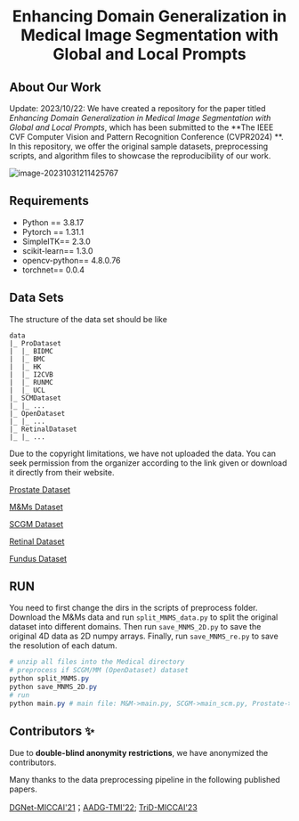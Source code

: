 <h1 align="center"> Enhancing Domain Generalization in Medical Image Segmentation with Global and Local Prompts </h1>

## About Our Work

Update: 2023/10/22: We have created a repository for the paper titled *Enhancing Domain Generalization in Medical Image Segmentation with Global and Local Prompts*, which has been submitted to the **The IEEE CVF Computer Vision and Pattern Recognition Conference (CVPR2024) **. In this repository, we offer the original sample datasets, preprocessing scripts, and algorithm files to showcase the reproducibility of our work.

![image-20231031211425767](https://s2.loli.net/2023/11/01/m4pyURcFaqtIsZC.png)

## Requirements

- Python == 3.8.17
- Pytorch == 1.31.1
- SimpleITK== 2.3.0
- scikit-learn== 1.3.0
- opencv-python== 4.8.0.76
- torchnet== 0.0.4

## Data Sets

The structure of the data set should be like

```
data
|_ ProDataset
|  |_ BIDMC
|  |_ BMC
|  |_ HK
|  |_ I2CVB
|  |_ RUNMC
|  |_ UCL
|_ SCMDataset
|_ |_ ...
|_ OpenDataset
|_ |_ ...
|_ RetinalDataset
|_ |_ ...
```

Due to the copyright limitations, we have not uploaded the data.  You can seek permission from the organizer according to the link given or download it directly from their website.

[Prostate Dataset](https://liuquande.github.io/SAML/)

[M\&Ms Dataset](https://www.ub.edu/mnms/)

[SCGM Dataset](https://www.sciencedirect.com/science/article/pii/S1053811917302185/)

[Retinal Dataset](https://paperswithcode.com/task/retinal-vessel-segmentation)

[Fundus Dataset](https://zenodo.org/records/8009107)

## RUN

You need to first change the dirs in the scripts of preprocess folder. Download the M&Ms data and run `split_MNMS_data.py` to split the original dataset into different domains. Then run `save_MNMS_2D.py` to save the original 4D data as 2D numpy arrays. Finally, run `save_MNMS_re.py` to save the resolution of each datum.

```powershell
# unzip all files into the Medical directory
# preprocess if SCGM/MM (OpenDataset) dataset
python split_MNMS.py
python save_MNMS_2D.py
# run
python main.py # main file: M&M->main.py, SCGM->main_scm.py, Prostate->main_pro.py...
```

## Contributors ✨

Due to **double-blind anonymity restrictions**, we have anonymized the contributors.

Many thanks to the data preprocessing pipeline in the following published papers.

[DGNet-MICCAI'21](https://github.com/vios-s/DGNet/tree/main)；[AADG-TMI'22](https://github.com/CRazorback/AADG/tree/main); [TriD-MICCAI'23](https://github.com/Chen-Ziyang/TriD/tree/main/TriD-master/PROSTATE)